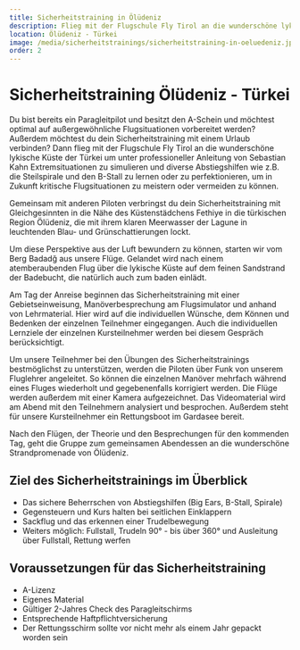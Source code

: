 ```yaml
---
title: Sicherheitstraining in Ölüdeniz
description: Flieg mit der Flugschule Fly Tirol an die wunderschöne lykische Küste der Türkei um unter professioneller Anleitung von Sebastian Kahn Extremsituationen zu simulieren und diverse Abstiegshilfen wie z.B. die Steilspirale und den B-Stall zu lernen oder zu perfektionieren, um in Zukunft kritische Flugsituationen zu meistern oder vermeiden zu können.
location: Ölüdeniz - Türkei
image: /media/sicherheitstrainings/sicherheitstraining-in-oeluedeniz.jpg
order: 2
---
```


# Sicherheitstraining Ölüdeniz - Türkei

Du bist bereits ein Paragleitpilot und besitzt den A-Schein und möchtest optimal auf außergewöhnliche Flugsituationen vorbereitet werden? Außerdem möchtest du dein Sicherheitstraining mit einem Urlaub verbinden? 
Dann flieg mit der Flugschule Fly Tirol an die wunderschöne lykische Küste der Türkei um unter professioneller Anleitung von Sebastian Kahn Extremsituationen zu simulieren und diverse Abstiegshilfen wie z.B. die Steilspirale und den B-Stall zu lernen oder zu perfektionieren, um in Zukunft kritische Flugsituationen zu meistern oder vermeiden zu können.

Gemeinsam mit anderen Piloten verbringst du dein Sicherheitstraining mit Gleichgesinnten in die Nähe des Küstenstädchens Fethiye in die türkischen Region Ölüdeniz, die mit ihrem klaren Meerwasser der Lagune in leuchtenden Blau- und Grünschattierungen lockt.

Um diese Perspektive aus der Luft bewundern zu können, starten wir vom Berg Badadğ aus unsere Flüge. Gelandet wird nach einem atemberaubenden Flug über die lykische Küste auf dem feinen Sandstrand der Badebucht, die natürlich auch zum baden einlädt. 

Am Tag der Anreise beginnen das Sicherheitstraining mit einer Gebietseinweisung, Manöverbesprechung am Flugsimulator und anhand von Lehrmaterial. Hier wird auf die individuellen Wünsche, dem Können und Bedenken der einzelnen Teilnehmer eingegangen. Auch die individuellen Lernziele der einzelnen Kursteilnehmer werden bei diesem Gespräch berücksichtigt.

Um unsere Teilnehmer bei den Übungen des Sicherheitstrainings bestmöglichst zu unterstützen, werden die Piloten über Funk von unserem Fluglehrer angeleitet. So können die einzelnen Manöver mehrfach während eines Fluges wiederholt und gegebenenfalls korrigiert werden. Die Flüge werden außerdem mit einer Kamera aufgezeichnet. Das Videomaterial wird am Abend mit den Teilnehmern analysiert und besprochen. Außerdem steht für unsere Kursteilnehmer ein Rettungsboot im Gardasee bereit.

Nach den Flügen, der Theorie und den Besprechungen für den kommenden Tag, geht die Gruppe zum gemeinsamen Abendessen an die wunderschöne Strandpromenade von Ölüdeniz.

<ContentImageGallery path="/media/sicherheitstrainings/sicherheitstraining-oelideniz/galerie/"/>

## Ziel des Sicherheitstrainings im Überblick

* Das sichere Beherrschen von Abstiegshilfen (Big Ears, B-Stall, Spirale)
* Gegensteuern und Kurs halten bei seitlichen Einklappern 
* Sackflug und das erkennen einer Trudelbewegung
* Weiters möglich: Fullstall, Trudeln 90° - bis über 360° und Ausleitung über Fullstall, Rettung werfen


## Voraussetzungen für das Sicherheitstraining

* A-Lizenz
* Eigenes Material
* Gültiger 2-Jahres Check des Paragleitschirms
* Entsprechende Haftpflichtversicherung
* Der Rettungsschirm sollte vor nicht mehr als einem Jahr gepackt worden sein 
